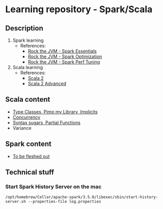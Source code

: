 # Learning repository - Spark/Scala

## Description
1. Spark learning
   * References:
     * [Rock the JVM - Spark Essentials](https://rockthejvm.com/p/spark-essentials)
     * [Rock the JVM - Spark Optimization](https://rockthejvm.com/p/spark-optimization)
     * [Rock the JVM - Spark Perf Tuning](https://rockthejvm.com/p/spark-performance-tuning)
2. Scala learning
   * References:
     * [Scala 2](https://rockthejvm.com/p/scala-old)
     * [Scala 2 Advanced](https://rockthejvm.com/p/scala-advanced-old)

## Scala content

* [Type Classes, Pimp my Library, Implicits](https://github.com/kevvo83/high-perf-spark-02/tree/main/app/src/main/scala/proj/scalaadvlrn/implicitsandtypeclasses)
* [Concurrency](https://github.com/kevvo83/high-perf-spark-02/tree/main/app/src/main/scala/proj/scalaadvlrn/concurrency)
* [Syntax sugars, Partial Functions](https://github.com/kevvo83/high-perf-spark-02/tree/main/app/src/main/scala/proj/scalaadvlrn)
* Variance

## Spark content
* [To be fleshed out](https://github.com/kevvo83/high-perf-spark-02/tree/main/app/src/main/scala/proj/scalasparklrn)

## Technical stuff
### Start Spark History Server on the mac
```shell
/opt/homebrew/Cellar/apache-spark/3.5.0/libexec/sbin/start-history-server.sh --properties-file log.properties
```
